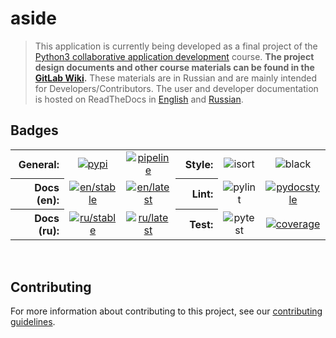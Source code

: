 # aside

> This application is currently being developed as a final project of the
> [Python3 collaborative application development](https://uneex.org/LecturesCMC/PythonDevelopment2021)
> course.
> **The project design documents and other course materials can be found in the
> [GitLab Wiki](https://gitlab.com/python-aside/aside/-/wikis/Design-Document).**
> These materials are in Russian and are mainly intended for
> Developers/Contributors. The user and developer documentation is hosted on
> ReadTheDocs in [English](https://aside.rtfd.io/en/stable) and
> [Russian](https://aside.rtfd.io/ru/stable).

## Badges

<table style="margin-left: auto; margin-right: auto;"><tr>
<th align='right'>General:</th>
<td align='center'><a href="https://pypi.org/project/aside"><img src="https://img.shields.io/pypi/v/aside?color=brightgreen&label=pypi%20%20latest" alt="pypi"/></a></td>
<td align='center'><a href="https://gitlab.com/python-aside/aside/pipelines/master/latest"><img src="https://gitlab.com/python-aside/aside/badges/master/pipeline.svg" alt="pipeline"/></a></td>
<th style='padding-left: 1em' align='right'>Style:</th>
<td align='center'><img src="https://gitlab.com/python-aside/aside/-/jobs/artifacts/master/raw/.out/isort.svg?job=lint" alt="isort"/></td>
<td align='center'><img src="https://gitlab.com/python-aside/aside/-/jobs/artifacts/master/raw/.out/black.svg?job=lint" alt="black"/></td>
</tr><tr>
<th align='right'>Docs (en):</th>
<td align='center'><a href="https://aside.rtfd.io/en/stable"><img src="https://img.shields.io/readthedocs/aside/stable?label=en:%20stable" alt="en/stable"/></a></td>
<td align='center'><a href="https://aside.rtfd.io/en/latest"><img src="https://img.shields.io/readthedocs/aside/latest?label=en:%20latest" alt="en/latest"/></a></td>
<th style='padding-left: 1em' align='right'>Lint:</th>
<td align='center'><img src="https://gitlab.com/python-aside/aside/-/jobs/artifacts/master/raw/.out/pylint.svg?job=lint" alt="pylint"/></td>
<td align='center'><a href="https://python-aside.gitlab.io/"><img src="https://gitlab.com/python-aside/aside/-/jobs/artifacts/master/raw/.out/pydocstyle.svg?job=lint" alt="pydocstyle"/></a></td>
</tr><tr>
<th align='right'>Docs (ru):</th>
<td align='center'><a href="https://aside.rtfd.io/ru/stable"><img src="https://img.shields.io/readthedocs/aside-russian/stable?label=ru:%20stable" alt="ru/stable"/></a></td>
<td align='center'><a href="https://aside.rtfd.io/ru/latest"><img src="https://img.shields.io/readthedocs/aside-russian/latest?label=ru:%20latest" alt="ru/latest"/></a></td>
<th style='padding-left: 1em' align='right'>Test:</th>
<td align='center'><img src="https://gitlab.com/python-aside/aside/-/jobs/artifacts/master/raw/.out/pytest.svg?job=test" alt="pytest"/></td>
<td align='center'><a href="https://gitlab.com/python-aside/aside/-/graphs/master/charts"><img src="https://gitlab.com/python-aside/aside/-/jobs/artifacts/master/raw/.out/coverage.svg?job=test" alt="coverage"/></a></td>
</tr></table>
<br/>

## Contributing

For more information about contributing to this project, see our
[contributing guidelines](https://aside.rtfd.io/en/latest/contributing).
